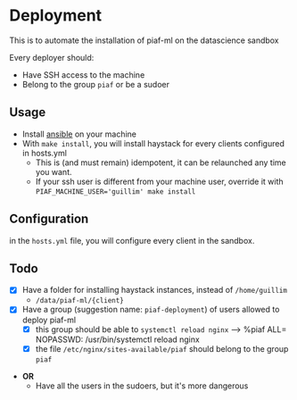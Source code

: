 # Deployment

This is to automate the installation of piaf-ml on the datascience sandbox

Every deployer should:

* Have SSH access to the machine
* Belong to the group `piaf` or be a sudoer

## Usage

* Install [ansible](https://docs.ansible.com/ansible/latest/installation_guide/intro_installation.html) on your machine
* With `make install`, you will install haystack for every clients configured in hosts.yml
    * This is (and must remain) idempotent, it can be relaunched any time you want.
    * If your ssh user is different from your machine user, override it with `PIAF_MACHINE_USER='guillim' make install`

## Configuration

in the `hosts.yml` file, you will configure every client in the sandbox.

## Todo

* [x] Have a folder for installing haystack instances, instead of `/home/guillim`
    * `/data/piaf-ml/{client}`
* [x] Have a group (suggestion name: `piaf-deployment`) of users allowed to deploy piaf-ml
    * [x] this group should be able to `systemctl reload nginx` --> %piaf ALL= NOPASSWD: /usr/bin/systemctl reload nginx
    * [x] the file `/etc/nginx/sites-available/piaf` should belong to the group `piaf`
* **OR**
    * Have all the users in the sudoers, but it's more dangerous
